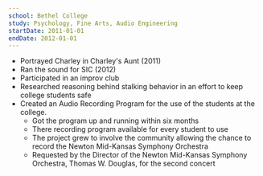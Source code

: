 ```yaml
---
school: Bethel College
study: Psychology, Fine Arts, Audio Engineering
startDate: 2011-01-01
endDate: 2012-01-01
---
```



<!-- - Activities and societies: Audio Recording TechnicianActivities and societies: Audio Recording Technician -->


- Portrayed Charley in Charley's Aunt (2011) 
- Ran the sound for SIC (2012)
- Participated in an improv club 
- Researched reasoning behind stalking behavior in an effort to keep college students safe
- Created an Audio Recording Program for the use of the students at the college. 
  - Got the program up and running within six months 
  - There recording program available for every student to use
  - The project grew to involve the community allowing the chance to record the Newton Mid-Kansas Symphony Orchestra 
  - Requested by the Director of the Newton Mid-Kansas Symphony Orchestra, Thomas W. Douglas, for the second concert  

